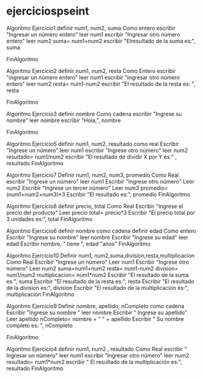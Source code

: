 # ejerciciospseint
Algoritmo Ejercicio1
	definir num1, num2, suma Como entero
	escribir "Ingresar un número entero"
	leer num1
	escribir "Ingresar otro número entero"
	leer num2
	suma= num1+num2
	escribir "Elresultado de la suma es:", suma
	
FinAlgoritmo


Algoritmo Ejercicio2
	definir num1, num2, resta Como Entero
	escribir "ingresar un número entero"
	leer num1
	escribir "ingresar otro número entero"
	leer num2
	resta= num1-num2
	escribir "El resultado de la resta es: ", resta
	
FinAlgoritmo


Algoritmo Ejercicio3
	definir nombre Como cadena
	escribir "Ingrese su nombre"
	leer nombre
	escribir "Hola,", nombre
	
FinAlgoritmo

Algoritmo Ejercicio5
	definir num1, num2, resultado como real
	Escribir "Ingrese un número"
	leer num1
	escribir "Ingrese otro número"
	leer num2
	resultado= num1/num2
	escribir "El resultado de dividir X por Y es:" , resultado
FinAlgoritmo


Algoritmo Ejercicio7
	Definir num1, num2, num3, promedio Como Real
	escribir "Ingrese un número"
	leer num1
	Escribir "Ingrese otro número"
	Leer num2
	Escribir  "Ingrese un tercer número"
	Leer num3
	promedio= (num1+num2+num3)*3
	Escribir "El resultado es:", promedio
FinAlgoritmo

Algoritmo Ejercicio8
	definir precio, total Como Real
	Escribir "Ingrese el precio del producto"
	Leer precio
	total= precio*3
	Escribir "El precio total por 3 unidades es:", total
FinAlgoritmo

Algoritmo Ejercicio6
	definir nombre como cadena
	definir edad Como entero
	Escribir "Ingrese su nombre"
	leer nombre
	Escribir "Ingrese su edad"
	leer edad
	Escribir  nombre, " tiene ", edad "años"
FinAlgoritmo


Algoritmo Ejercicio10
	Definir num1, num2,suma,division,resta,multiplicacion Como Real
	Escribir "Ingrese un número"
	Leer num1
	Escribir "Ingrese otro número"
	Leer num2
	suma=num1+num2
	resta= num1-num2
	division= num1/num2
	multiplicacion= num1*num2
	Escribir "El resultado de la suma es:", suma
	Escribir "El resultado de la resta es:", resta
	Escribir "El resultado de la division es:", division
	Escribir "El resultado de la multiplicacion es:", multiplicacion
FinAlgoritmo


Algoritmo Ejercicio9
	Definir nombre, apellido, nCompleto como cadena
	Escribir "Ingrese su nombre "
	leer nombre
	Escribir " Ingrese su apellido"
	Leer apellido
	nCompleto= nombre + " " + apellido
	Escribir " Su nombre completo es: ", nCompleto

FinAlgoritmo


Algoritmo Ejercicio4
 definir num1, num2 , resultado Como Real
 escribir " Ingresar un número"
 leer num1
 escribir "Ingresar otro número"
 leer num2
 resultado= num1*num2
 escribir " El resultado de la multiplicación es:", resultado
FinAlgoritmo
